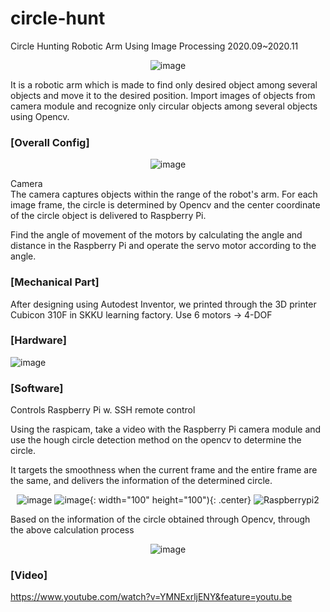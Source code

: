 # circle-hunt
Circle Hunting Robotic Arm Using Image Processing
2020.09~2020.11<div align=center>
![image](https://github.com/moonjayden/circle-hunt/assets/139466574/0128872d-4027-45ba-8511-dda0e81023a9)
<div align=left>
It is a robotic arm which is made to find only desired object among several objects and move it to the desired position. Import images of objects from camera module and recognize only circular objects among several objects using Opencv.


 
### [Overall Config]
<div align=center>

![image](https://github.com/moonjayden/circle-hunt/assets/139466574/867ab801-93b9-493b-988a-bc78097bac88)
<div align=left>

Camera  
The camera captures objects within the range of the robot's arm. For each image frame, the circle is determined by Opencv and the center coordinate of the circle object is delivered to Raspberry Pi. 

Find the angle of movement of the motors by calculating the angle and distance in the Raspberry Pi and operate the servo motor according to the angle.
 

### [Mechanical Part]  
After designing using Autodest Inventor, we printed through the 3D printer Cubicon 310F in SKKU learning factory.
Use 6 motors -> 4-DOF


### [Hardware]<div align=center>
![image](https://github.com/moonjayden/circle-hunt/assets/139466574/e7dd4199-df17-4497-b40f-f8dc10834bf7)
<div align=left>

 
 
### [Software]
Controls Raspberry Pi w. SSH remote control

Using the raspicam, take a video with the Raspberry Pi camera module and use the hough circle detection method on the opencv to determine the circle. 

It targets the smoothness when the current frame and the entire frame are the same, and delivers the information of the determined circle.<div align=center>
![image](https://github.com/moonjayden/circle-hunt/assets/139466574/79d56f3d-e759-4102-b713-722fb0f89f3d)
![image](https://github.com/moonjayden/circle-hunt/assets/139466574/4664217a-aad3-43f6-8a36-02cdb4682b30){: width="100" height="100"){: .center}
![Raspberrypi2](https://github.com/moonjayden/circle-hunt/assets/139466574/bef41c04-663b-468b-b209-877e9cfdb09a)

<div align=left>
Based on the information of the circle obtained through Opencv, through the above calculation process
 
<div align=center>
 
![image](https://github.com/moonjayden/circle-hunt/assets/139466574/498ceaa9-1d85-4c3c-9a9b-bd804cefa63e)


<div align=left>
 
### [Video]
https://www.youtube.com/watch?v=YMNExrljENY&feature=youtu.be

 

